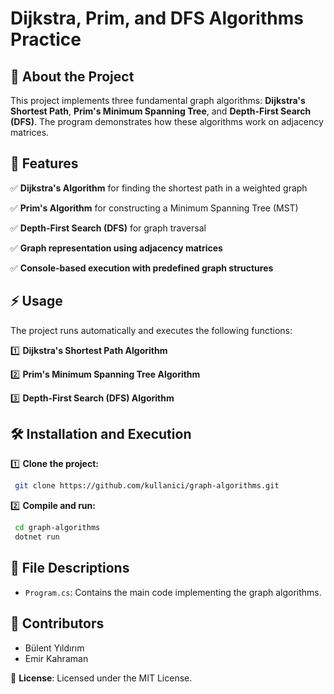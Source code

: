 # Dijkstra, Prim, and DFS Algorithms Practice

## 📌 About the Project
This project implements three fundamental graph algorithms: **Dijkstra's Shortest Path**, **Prim's Minimum Spanning Tree**, and **Depth-First Search (DFS)**. The program demonstrates how these algorithms work on adjacency matrices.

## 🚀 Features
✅ **Dijkstra's Algorithm** for finding the shortest path in a weighted graph

✅ **Prim's Algorithm** for constructing a Minimum Spanning Tree (MST)

✅ **Depth-First Search (DFS)** for graph traversal

✅ **Graph representation using adjacency matrices**

✅ **Console-based execution with predefined graph structures**

## ⚡ Usage
The project runs automatically and executes the following functions:

1️⃣ **Dijkstra's Shortest Path Algorithm**

2️⃣ **Prim's Minimum Spanning Tree Algorithm**

3️⃣ **Depth-First Search (DFS) Algorithm**

## 🛠 Installation and Execution

1️⃣ **Clone the project:**
```sh
 git clone https://github.com/kullanici/graph-algorithms.git
```

2️⃣ **Compile and run:**
```sh
 cd graph-algorithms
 dotnet run
```

## 📄 File Descriptions
- `Program.cs`: Contains the main code implementing the graph algorithms.

## 👥 Contributors

- Bülent Yıldırım
- Emir Kahraman

📜 **License**: Licensed under the MIT License.

